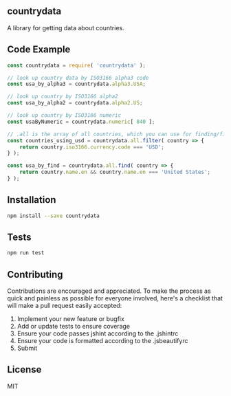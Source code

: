 ## countrydata

A library for getting data about countries.

## Code Example

```javascript
const countrydata = require( 'countrydata' );

// look up country data by ISO3166 alpha3 code
const usa_by_alpha3 = countrydata.alpha3.USA;

// look up country by ISO3166 alpha2
const usa_by_alpha2 = countrydata.alpha2.US;

// look up country by ISO3166 numeric
const usaByNumeric = countrydata.numeric[ 840 ];

// .all is the array of all countries, which you can use for finding/filtering, eg:
const countries_using_usd = countrydata.all.filter( country => {
    return country.iso3166.currency.code === 'USD';
} );

const usa_by_find = countrydata.all.find( country => {
    return country.name.en && country.name.en === 'United States';
} );
```

## Installation

```bash
npm install --save countrydata
```

## Tests

```bash
npm run test
```

## Contributing

Contributions are encouraged and appreciated. To make the process as quick and painless as possible for everyone involved, here's a checklist that will make a pull request easily accepted:

1. Implement your new feature or bugfix
2. Add or update tests to ensure coverage
3. Ensure your code passes jshint according to the .jshintrc
4. Ensure your code is formatted according to the .jsbeautifyrc
5. Submit

## License

MIT